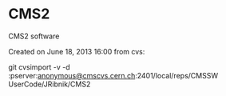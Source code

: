 CMS2
====

CMS2 software

Created on June 18, 2013 16:00 from cvs:

git cvsimport -v -d :pserver:anonymous@cmscvs.cern.ch:2401/local/reps/CMSSW UserCode/JRibnik/CMS2
